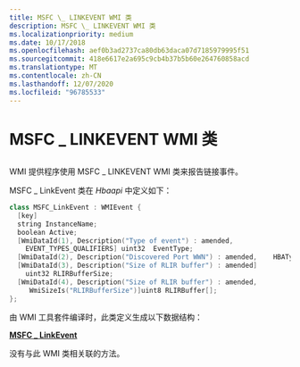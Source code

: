 ```yaml
---
title: MSFC \_ LINKEVENT WMI 类
description: MSFC \_ LINKEVENT WMI 类
ms.localizationpriority: medium
ms.date: 10/17/2018
ms.openlocfilehash: aef0b3ad2737ca80db63daca07d7185979995f51
ms.sourcegitcommit: 418e6617e2a695c9cb4b37b5b60e264760858acd
ms.translationtype: MT
ms.contentlocale: zh-CN
ms.lasthandoff: 12/07/2020
ms.locfileid: "96785533"
---
```

# <a name="msfc_linkevent-wmi-class"></a>MSFC \_ LINKEVENT WMI 类


## <span id="ddk_msfc_linkevent_wmi_class_kr"></span><span id="DDK_MSFC_LINKEVENT_WMI_CLASS_KR"></span>


WMI 提供程序使用 MSFC \_ LINKEVENT WMI 类来报告链接事件。

MSFC \_ LinkEvent 类在 *Hbaapi* 中定义如下：

```cpp
class MSFC_LinkEvent : WMIEvent {
  [key] 
  string InstanceName;
  boolean Active;
  [WmiDataId(1), Description("Type of event") : amended,
    EVENT_TYPES_QUALIFIERS] uint32  EventType;
  [WmiDataId(2), Description("Discovered Port WWN") : amended,    HBAType("HBA_WWN")]uint8  AdapterWWN[8];
  [WmiDataId(3), Description("Size of RLIR buffer") : amended]
    uint32 RLIRBufferSize;
  [WmiDataId(4), Description("Size of RLIR buffer") : amended,
     WmiSizeIs("RLIRBufferSize")]uint8 RLIRBuffer[];
};
```

由 WMI 工具套件编译时，此类定义生成以下数据结构：

[**MSFC \_ LinkEvent**](/windows-hardware/drivers/ddi/hbapiwmi/ns-hbapiwmi-_msfc_linkevent)

没有与此 WMI 类相关联的方法。

 

